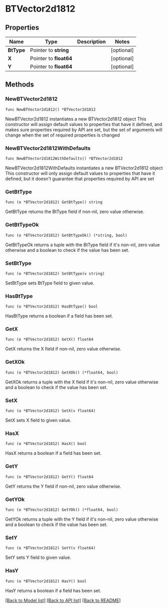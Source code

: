 # BTVector2d1812

## Properties

Name | Type | Description | Notes
------------ | ------------- | ------------- | -------------
**BtType** | Pointer to **string** |  | [optional] 
**X** | Pointer to **float64** |  | [optional] 
**Y** | Pointer to **float64** |  | [optional] 

## Methods

### NewBTVector2d1812

`func NewBTVector2d1812() *BTVector2d1812`

NewBTVector2d1812 instantiates a new BTVector2d1812 object
This constructor will assign default values to properties that have it defined,
and makes sure properties required by API are set, but the set of arguments
will change when the set of required properties is changed

### NewBTVector2d1812WithDefaults

`func NewBTVector2d1812WithDefaults() *BTVector2d1812`

NewBTVector2d1812WithDefaults instantiates a new BTVector2d1812 object
This constructor will only assign default values to properties that have it defined,
but it doesn't guarantee that properties required by API are set

### GetBtType

`func (o *BTVector2d1812) GetBtType() string`

GetBtType returns the BtType field if non-nil, zero value otherwise.

### GetBtTypeOk

`func (o *BTVector2d1812) GetBtTypeOk() (*string, bool)`

GetBtTypeOk returns a tuple with the BtType field if it's non-nil, zero value otherwise
and a boolean to check if the value has been set.

### SetBtType

`func (o *BTVector2d1812) SetBtType(v string)`

SetBtType sets BtType field to given value.

### HasBtType

`func (o *BTVector2d1812) HasBtType() bool`

HasBtType returns a boolean if a field has been set.

### GetX

`func (o *BTVector2d1812) GetX() float64`

GetX returns the X field if non-nil, zero value otherwise.

### GetXOk

`func (o *BTVector2d1812) GetXOk() (*float64, bool)`

GetXOk returns a tuple with the X field if it's non-nil, zero value otherwise
and a boolean to check if the value has been set.

### SetX

`func (o *BTVector2d1812) SetX(v float64)`

SetX sets X field to given value.

### HasX

`func (o *BTVector2d1812) HasX() bool`

HasX returns a boolean if a field has been set.

### GetY

`func (o *BTVector2d1812) GetY() float64`

GetY returns the Y field if non-nil, zero value otherwise.

### GetYOk

`func (o *BTVector2d1812) GetYOk() (*float64, bool)`

GetYOk returns a tuple with the Y field if it's non-nil, zero value otherwise
and a boolean to check if the value has been set.

### SetY

`func (o *BTVector2d1812) SetY(v float64)`

SetY sets Y field to given value.

### HasY

`func (o *BTVector2d1812) HasY() bool`

HasY returns a boolean if a field has been set.


[[Back to Model list]](../README.md#documentation-for-models) [[Back to API list]](../README.md#documentation-for-api-endpoints) [[Back to README]](../README.md)


